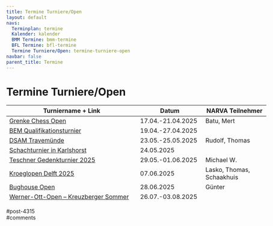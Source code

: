 ```yaml
---
title: Termine Turniere/Open 
layout: default
navs:
  Terminplan: termine
  Kalender: kalender
  BMM Termine: bmm-termine
  BFL Termine: bfl-termine
  Termine Turniere/Open: termine-turniere-open
navbar: false
parent_title: Termine
---
```

<div class="post-4315 page type-page status-publish hentry" id="post-4315">
<h1 class="entry-title">Termine Turniere/Open</h1>
<div class="entry-content">
<table class="clean swiss footable" style="height: 258px; width: 790px;">
<thead>
<tr style="height: 18px;">
<th style="width: 332px; height: 18px;">Turniername + Link</th>
<th style="width: 158px; height: 18px;">Datum</th>
<th nowrap="nowrap" style="width: 154px; height: 18px;">NARVA Teilnehmer</th>
</tr>
</thead>
<tbody>
<tr style="height: 24px;">
<td><a href="https://grenkechessopen.de/de/" rel="noopener" target="_blank">Grenke Chess Open</a></td>
<td>17.04.-21.04.2025</td>
<td>Batu, Mert</td>
</tr>
<tr style="height: 24px;">
<td><a href="https://www.berlinerschachverband.de/berliner-einzelmeisterschaft-2025.html" rel="noopener" target="_blank">BEM Qualifikationsturnier</a></td>
<td>19.04.-27.04.2025</td>
<td></td>
</tr>
<tr style="height: 24px;">
<td><a href="https://www.dsam-cup.de/travemuende/" rel="noopener" target="_blank">DSAM Travemünde</a></td>
<td>23.05.-25.05.2025</td>
<td>Rudolf, Thomas</td>
</tr>
<tr style="height: 24px;">
<td><a href="https://www.berlinerschachverband.de/entry/schachturnier-in-karlshorst-am-24-mai-2025.html" rel="noopener" target="_blank">Schachturnier in Karlshorst</a></td>
<td>24.05.2025</td>
<td></td>
</tr>
<tr style="height: 24px;">
<td><a href="https://www.sglasker.de/teschner.html" rel="noopener" target="_blank">Teschner Gedenkturnier 2025</a></td>
<td>29.05.-01.06.2025</td>
<td>Michael W.</td>
</tr>
<tr style="height: 24px;">
<td><a href="https://stickchess.com/delft25/participants" rel="noopener" target="_blank">Kroeglopen Delft 2025</a></td>
<td>07.06.2025</td>
<td>Lasko, Thomas, Schaakhuis</td>
</tr>
<tr style="height: 24px;">
<td><a href="https://bughouse-berlin.de/" rel="noopener" target="_blank">Bughouse Open</a></td>
<td>28.06.2025</td>
<td>Günter</td>
</tr>
<tr style="height: 24px;">
<td><a href="https://www.berlinerschachverband.de/entry/werner-ott-open-kreuzberger-sommer-2025-vom-26-juli-bis-3-august-2025.html" rel="noopener" target="_blank">Werner-Ott-Open – Kreuzberger Sommer</a></td>
<td>26.07.-03.08.2025</td>
<td></td>
</tr>
<tr style="height: 24px;">
<td><a href="https://www.friesen-lichtenberg.de/Lichtenberger_Sommer/LS_25/lichtenberger_sommer_2025.htm" rel="noopener" target="_blank">Lichtenberger Sommer 2025</a></td>
<td>23.08.-31.08.2025</td>
<td></td>
</tr>
<tr style="height: 24px;">
<td><a href="https://schachverein-erftstadt.de/" rel="noopener" target="_blank">Brötchenturnier</a></td>
<td>05.12.2025</td>
<td>Mannschaft</td>
</tr>
</tbody>
</table>
</div><!-- .entry-content -->
</div> #post-4315 
<div id="comments">
</div> #comments 
